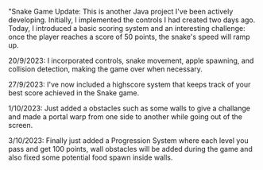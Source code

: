 "Snake Game Update:
This is another Java project I've been actively developing. Initially, I implemented the controls I had created two days ago. Today, I introduced a basic scoring system and an interesting challenge: once the player reaches a score of 50 points, the snake's speed will ramp up.

20/9/2023: I incorporated controls, snake movement, apple spawning, and collision detection, making the game over when necessary.

27/9/2023: I've now included a highscore system that keeps track of your best score achieved in the Snake game.

1/10/2023: Just added a obstacles such as some walls to give a challange and made a portal warp from one side to another while going out of the screen.

3/10/2023: Finally just added a Progression System where each level you pass and get 100 points, wall obstacles will be added during the game and also fixed some potential food spawn inside walls.
